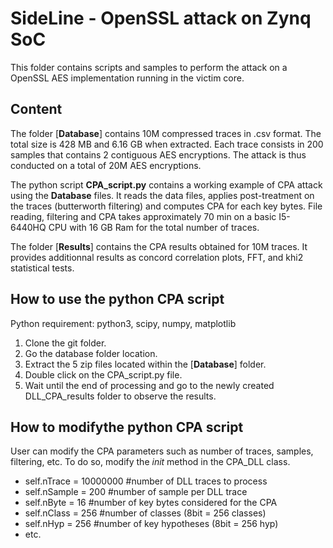 # SideLine - OpenSSL attack on Zynq SoC

This folder contains scripts and samples to perform the attack on a OpenSSL AES implementation running in the victim core.

## Content 
The folder [**Database**] contains 10M compressed traces in .csv format. The total size is 428 MB and 6.16 GB when extracted.
Each trace consists in 200 samples that contains 2 contiguous AES encryptions. The attack is thus conducted on a total of 20M AES encryptions.

The python script **CPA_script.py** contains a working example of CPA attack using the **Database** files. It reads the data files, applies post-treatment on the traces (butterworth filtering) and computes CPA for each key bytes. File reading, filtering and CPA takes approximately 70 min on a basic I5-6440HQ CPU with 16 GB Ram for the total number of traces.

The folder [**Results**] contains the CPA results obtained for 10M traces. It provides additionnal results as concord correlation plots, FFT, and khi2 statistical tests.

## How to use the python CPA script

Python requirement: python3, scipy, numpy, matplotlib 

1) Clone the git folder.
2) Go the database folder location.
3) Extract the 5 zip files located within the [**Database**] folder.
4) Double click on the CPA_script.py file.
5) Wait until the end of processing and go to the newly created  DLL_CPA_results folder to observe the results.


## How to modifythe python CPA script

User can modify the CPA parameters such as number of traces, samples, filtering, etc. To do so, modify the _init_ method in the CPA_DLL class.
- self.nTrace = 10000000   #number of DLL traces to process
- self.nSample = 200       #number of sample per DLL trace
- self.nByte = 16          #number of key bytes considered for the CPA
- self.nClass = 256        #number of classes (8bit = 256 classes)
- self.nHyp = 256          #number of key hypotheses (8bit = 256 hyp)
- etc.



